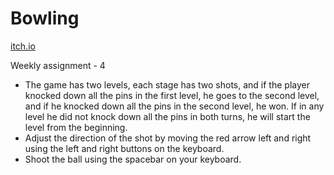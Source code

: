 # Bowling
[itch.io](https://alon5564.itch.io/bowling)

Weekly assignment - 4
* The game has two levels, each stage has two shots, and if the player knocked down all the pins in the first level, he goes to the second level, and if he knocked down all the pins in the second level, he won. If in any level he did not knock down all the pins in both turns, he will start the level from the beginning.
* Adjust the direction of the shot by moving the red arrow left and right using the left and right buttons on the keyboard.
* Shoot the ball using the spacebar on your keyboard.
